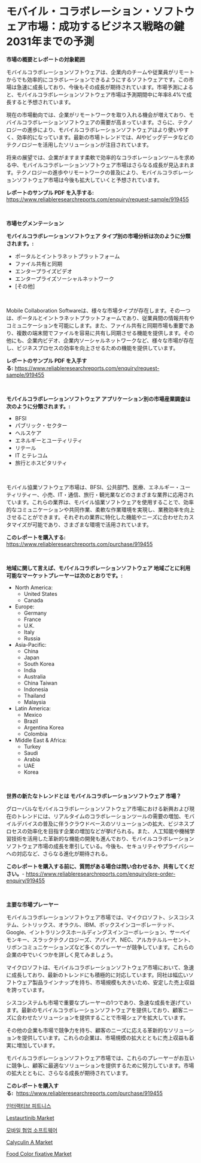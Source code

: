 <p><h1>モバイル・コラボレーション・ソフトウェア市場：成功するビジネス戦略の鍵2031年までの予測</h1></p><p><strong>市場の概要とレポートの対象範囲</strong></p>
<p><p>モバイルコラボレーションソフトウェアは、企業内のチームや従業員がリモートからでも効率的にコラボレーションできるようにするソフトウェアです。この市場は急速に成長しており、今後もその成長が期待されています。市場予測によると、モバイルコラボレーションソフトウェア市場は予測期間中に年率8.4%で成長すると予想されています。</p><p>現在の市場動向では、企業がリモートワークを取り入れる機会が増えており、モバイルコラボレーションソフトウェアの需要が高まっています。さらに、テクノロジーの進歩により、モバイルコラボレーションソフトウェアはより使いやすく、効率的になっています。最新の市場トレンドでは、AIやビッグデータなどのテクノロジーを活用したソリューションが注目されています。</p><p>将来の展望では、企業がますます柔軟で効率的なコラボレーションツールを求める中、モバイルコラボレーションソフトウェア市場はさらなる成長が見込まれます。テクノロジーの進歩やリモートワークの普及により、モバイルコラボレーションソフトウェア市場は今後も拡大していくと予想されています。</p></p>
<p><strong>レポートのサンプル PDF を入手する:</strong> <a href="https://www.reliableresearchreports.com/enquiry/request-sample/919455">https://www.reliableresearchreports.com/enquiry/request-sample/919455</a></p>
<p>&nbsp;</p>
<p><strong>市場セグメンテーション</strong></p>
<p><strong>モバイルコラボレーションソフトウェア タイプ別の市場分析は次のように分類されます。:</strong></p>
<p><ul><li>ポータルとイントラネットプラットフォーム</li><li>ファイル共有と同期</li><li>エンタープライズビデオ</li><li>エンタープライズソーシャルネットワーク</li><li>[その他]</li></ul></p>
<p>&nbsp;</p>
<p><p>Mobile Collaboration Softwareは、様々な市場タイプが存在します。その一つは、ポータルとイントラネットプラットフォームであり、従業員間の情報共有やコミュニケーションを可能にします。また、ファイル共有と同期市場も重要であり、複数の端末間でファイルを容易に共有し同期させる機能を提供します。その他にも、企業内ビデオ、企業内ソーシャルネットワークなど、様々な市場が存在し、ビジネスプロセスの効率を向上させるための機能を提供しています。</p></p>
<p><strong>レポートのサンプル PDF を入手する:</strong>&nbsp;<a href="https://www.reliableresearchreports.com/enquiry/request-sample/919455">https://www.reliableresearchreports.com/enquiry/request-sample/919455</a></p>
<p>&nbsp;</p>
<p><strong> モバイルコラボレーションソフトウェア アプリケーション別の市場産業調査は次のように分類されます。:</strong></p>
<p><ul><li>BFSI</li><li>パブリック・セクター</li><li>ヘルスケア</li><li>エネルギーとユーティリティ</li><li>リテール</li><li>IT とテレコム</li><li>旅行とホスピタリティ</li></ul></p>
<p>&nbsp;</p>
<p><p>モバイル協業ソフトウェア市場は、BFSI、公共部門、医療、エネルギー・ユーティリティー、小売、IT・通信、旅行・観光業などのさまざまな業界に応用されています。これらの業界は、モバイル協業ソフトウェアを使用することで、効率的なコミュニケーションや共同作業、柔軟な作業環境を実現し、業務効率を向上させることができます。それぞれの業界に特化した機能やニーズに合わせたカスタマイズが可能であり、さまざまな環境で活用されています。</p></p>
<p><strong>このレポートを購入する:</strong>&nbsp; <a href="https://www.reliableresearchreports.com/purchase/919455">https://www.reliableresearchreports.com/purchase/919455</a></p>
<p>&nbsp;</p>
<p><strong>地域に関して言えば、モバイルコラボレーションソフトウェア 地域ごとに利用可能なマーケットプレーヤーは次のとおりです。:</strong></p>
<p><ul>
    <li>
        North America:
        <ul>
            <li>United States</li>
            <li>Canada</li>
        </ul>
    </li>
    <li>
        Europe:
        <ul>
            <li>Germany</li>
            <li>France</li>
            <li>U.K.</li>
            <li>Italy</li>
            <li>Russia</li>
        </ul>
    </li>
    <li>
        Asia-Pacific:
        <ul>
            <li>China</li>
            <li>Japan</li>
            <li>South Korea</li>
            <li>India</li>
            <li>Australia</li>
            <li>China Taiwan</li>
            <li>Indonesia</li>
            <li>Thailand</li>
            <li>Malaysia</li>
        </ul>
    </li>
    <li>
        Latin America:
        <ul>
            <li>Mexico</li>
            <li>Brazil</li>
            <li>Argentina Korea</li>
            <li>Colombia</li>
        </ul>
    </li>
    <li>
        Middle East & Africa:
        <ul>
            <li>Turkey</li>
            <li>Saudi</li>
            <li>Arabia</li>
            <li>UAE</li>
            <li>Korea</li>
        </ul>
    </li>
    </ul></p>
<p>&nbsp;</p>
<p><strong>世界の新たなトレンドとは モバイルコラボレーションソフトウェア 市場？</strong></p>
<p><p>グローバルなモバイルコラボレーションソフトウェア市場における新興および現在のトレンドには、リアルタイムのコラボレーションツールの需要の増加、モバイルデバイスの普及に伴うクラウドベースのソリューションの拡大、ビジネスプロセスの効率化を目指す企業の増加などが挙げられる。また、人工知能や機械学習技術を活用した革新的な機能の開発も進んでおり、モバイルコラボレーションソフトウェア市場の成長を牽引している。今後も、セキュリティやプライバシーへの対応など、さらなる進化が期待される。</p></p>
<p><strong>このレポートを購入する前に、質問がある場合は問い合わせるか、共有してください。</strong>- <a href="https://www.reliableresearchreports.com/enquiry/pre-order-enquiry/919455">https://www.reliableresearchreports.com/enquiry/pre-order-enquiry/919455</a></p>
<p>&nbsp;</p>
<p><strong>主要な市場プレーヤー</strong></p>
<p><p>モバイルコラボレーションソフトウェア市場では、マイクロソフト、シスコシステム、シトリックス、オラクル、IBM、ボックスインコーポレーテッド、Google、イントラリンクスホールディングスインコーポレーション、サーベイモンキー、スラックテクノロジーズ、アバイア、NEC、アルカテルルーセント、リボンコミュニケーションズなど多くのプレーヤーが競争しています。これらの企業の中でいくつかを詳しく見てみましょう。</p><p>マイクロソフトは、モバイルコラボレーションソフトウェア市場において、急速に成長しており、最新のトレンドにも積極的に対応しています。同社は幅広いソフトウェア製品ラインナップを持ち、市場規模も大きいため、安定した売上収益を誇っています。</p><p>シスコシステムも市場で重要なプレーヤーの1つであり、急速な成長を遂げています。最新のモバイルコラボレーションソフトウェアを提供しており、顧客ニーズに合わせたソリューションを提供することで市場シェアを拡大しています。</p><p>その他の企業も市場で競争力を持ち、顧客のニーズに応える革新的なソリューションを提供しています。これらの企業は、市場規模の拡大とともに売上収益も着実に増加しています。</p><p>モバイルコラボレーションソフトウェア市場では、これらのプレーヤーがお互いに競争し、顧客に最適なソリューションを提供するために努力しています。市場の拡大とともに、さらなる成長が期待されています。</p></p>
<p><strong>このレポートを購入する:</strong>&nbsp;&nbsp;<a href="https://www.reliableresearchreports.com/purchase/919455">https://www.reliableresearchreports.com/purchase/919455</a></p>
<p><p><a href="https://github.com/laholand/Market-Research-Report-List-2/blob/main/6968959182905.md">인터랙티브 피트니스</a></p><p><a href="https://issuu.com/reportprime-2/docs/lestaurtinib-market-size-2030.pptx">Lestaurtinib Market</a></p><p><a href="https://github.com/sougarounis/Market-Research-Report-List-2/blob/main/3752521182906.md">모바일 협업 소프트웨어</a></p><p><a href="https://issuu.com/reportprime-2/docs/calyculin-a-market-size-2030.pptx">Calyculin A Market</a></p><p><a href="https://github.com/sofayahoo2023/Market-Research-Report-List-3/blob/main/food-color-fixative-market.md">Food Color fixative Market</a></p></p>